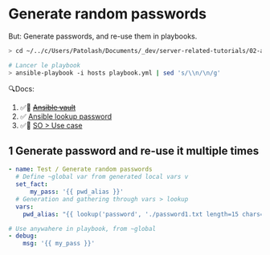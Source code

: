 # Generate random passwords

But: Generate passwords, and re-use them in playbooks.

```bash
> cd ~/../c/Users/Patolash/Documents/_dev/server-related-tutorials/02-ansible/14-password-generation/ansible

# Lancer le playbook
> ansible-playbook -i hosts playbook.yml | sed 's/\\n/\n/g'
```

🔍Docs:

1. ✅🌱 ~~[Ansible vault](https://docs.ansible.com/ansible/latest/user_guide/vault.html)~~
2. ✅ [Ansible lookup password](https://docs.ansible.com/ansible/latest/plugins/lookup/password.html)
3. ✅💚 [SO > Use case](https://stackoverflow.com/questions/46732703/how-to-generate-single-reusable-random-password-with-ansible)

## 1 Generate password and re-use it multiple times

```yml
- name: Test / Generate random passwords
  # Define ~global var from generated local vars v
  set_fact:
      my_pass: '{{ pwd_alias }}'
  # Generation and gathering through vars > lookup
  vars:
    pwd_alias: "{{ lookup('password', './password1.txt length=15 chars=ascii_letters') }}"

# Use anywahere in playbook, from ~global
- debug:
    msg: '{{ my_pass }}'
```
